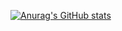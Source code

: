 [![Anurag's GitHub stats](https://github-readme-stats.vercel.app/api?username=samueu)](https://github.com/anuraghazra/github-readme-stats)
